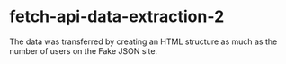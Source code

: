# fetch-api-data-extraction-2
The data was transferred by creating an HTML structure as much as the number of users on the Fake JSON site.
